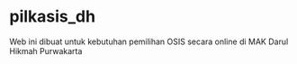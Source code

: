 # pilkasis_dh
Web ini dibuat untuk kebutuhan pemilihan OSIS secara online di MAK Darul Hikmah Purwakarta
